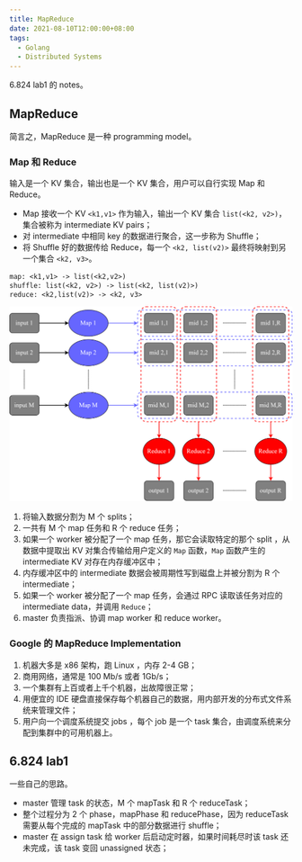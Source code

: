```yaml
---
title: MapReduce
date: 2021-08-10T12:00:00+08:00
tags:
  - Golang
  - Distributed Systems
---
```


6.824 lab1 的 notes。

<!--more-->

## MapReduce

简言之，MapReduce 是一种 programming model。

### Map 和 Reduce

输入是一个 KV 集合，输出也是一个 KV 集合，用户可以自行实现 Map 和 Reduce。

- Map 接收一个 KV `<k1,v1>` 作为输入，输出一个 KV 集合 `list(<k2, v2>)`，集合被称为 intermediate KV pairs；
- 对 intermediate 中相同 key 的数据进行聚合，这一步称为 Shuffle；
- 将 Shuffle 好的数据传给 Reduce，每一个 `<k2, list(v2)>` 最终将映射到另一个集合 `<k2, v3>`。

```
map: <k1,v1> -> list(<k2,v2>)
shuffle: list(<k2, v2>) -> list(<k2, list(v2)>)
reduce: <k2,list(v2)> -> <k2, v3>
```

![mr](../attachments/mr.drawio.png)

1. 将输入数据分割为 M 个 splits；
2. 一共有 M 个 map 任务和 R 个 reduce 任务；
3. 如果一个 worker 被分配了一个 map 任务，那它会读取特定的那个 split ，从数据中提取出 KV 对集合传输给用户定义的 `Map` 函数，`Map` 函数产生的 intermediate KV 对存在内存缓冲区中；
4. 内存缓冲区中的 intermediate 数据会被周期性写到磁盘上并被分割为 R 个 intermediate；
5. 如果一个 worker 被分配了一个 map 任务，会通过 RPC 读取该任务对应的 intermediate data，并调用 `Reduce`；
6. master 负责指派、协调 map worker 和 reduce worker。

### Google 的 MapReduce Implementation

1. 机器大多是 x86 架构，跑 Linux ，内存 2-4 GB；
2. 商用网络，通常是 100 Mb/s 或者 1Gb/s；
3. 一个集群有上百或者上千个机器，出故障很正常；
4. 用便宜的 IDE 硬盘直接保存每个机器自己的数据，用内部开发的分布式文件系统来管理文件；
5. 用户向一个调度系统提交 jobs ，每个 job 是一个 task 集合，由调度系统来分配到集群中的可用机器上。

## 6.824 lab1

一些自己的思路。

- master 管理 task 的状态，M 个 mapTask 和 R 个 reduceTask；
- 整个过程分为 2 个 phase，mapPhase 和 reducePhase，因为 reduceTask 需要从每个完成的 mapTask 中的部分数据进行 shuffle；
- master 在 assign task 给 worker 后启动定时器，如果时间耗尽时该 task 还未完成，该 task 变回 unassigned 状态；
